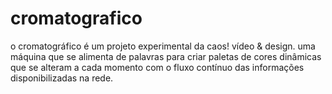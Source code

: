 # cromatografico
o cromatográfico é um projeto experimental da caos! vídeo &amp; design. uma máquina que se alimenta de palavras para criar paletas de cores dinâmicas que se alteram a cada momento com o fluxo contínuo das informações disponibilizadas na rede.
